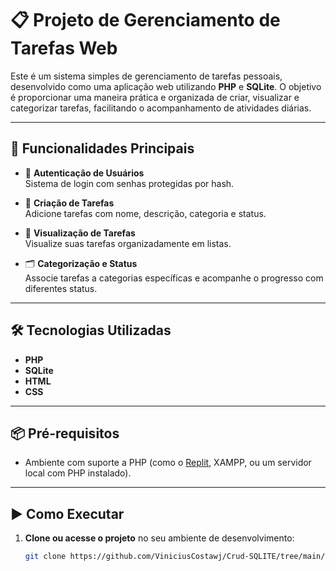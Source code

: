 # 📋 Projeto de Gerenciamento de Tarefas Web

Este é um sistema simples de gerenciamento de tarefas pessoais, desenvolvido como uma aplicação web utilizando **PHP** e **SQLite**. O objetivo é proporcionar uma maneira prática e organizada de criar, visualizar e categorizar tarefas, facilitando o acompanhamento de atividades diárias.

---

## 🚀 Funcionalidades Principais

- 🔐 **Autenticação de Usuários**  
  Sistema de login com senhas protegidas por hash.

- 📝 **Criação de Tarefas**  
  Adicione tarefas com nome, descrição, categoria e status.

- 📄 **Visualização de Tarefas**  
  Visualize suas tarefas organizadamente em listas.

- 🗂️ **Categorização e Status**  
  Associe tarefas a categorias específicas e acompanhe o progresso com diferentes status.

---

## 🛠️ Tecnologias Utilizadas

- **PHP**
- **SQLite**
- **HTML**
- **CSS**

---

## 📦 Pré-requisitos

- Ambiente com suporte a PHP (como o [Replit](https://replit.com/), XAMPP, ou um servidor local com PHP instalado).

---

## ▶️ Como Executar

1. **Clone ou acesse o projeto** no seu ambiente de desenvolvimento:

   ```bash
   git clone https://github.com/ViniciusCostawj/Crud-SQLITE/tree/main/CrudSqlite
